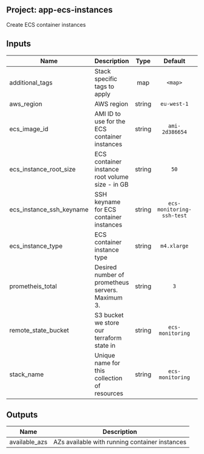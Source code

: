 ## Project: app-ecs-instances

Create ECS container instances



## Inputs

| Name | Description | Type | Default | Required |
|------|-------------|:----:|:-----:|:-----:|
| additional_tags | Stack specific tags to apply | map | `<map>` | no |
| aws_region | AWS region | string | `eu-west-1` | no |
| ecs_image_id | AMI ID to use for the ECS container instances | string | `ami-2d386654` | no |
| ecs_instance_root_size | ECS container instance root volume size - in GB | string | `50` | no |
| ecs_instance_ssh_keyname | SSH keyname for ECS container instances | string | `ecs-monitoring-ssh-test` | no |
| ecs_instance_type | ECS container instance type | string | `m4.xlarge` | no |
| prometheis_total | Desired number of prometheus servers.  Maximum 3. | string | `3` | no |
| remote_state_bucket | S3 bucket we store our terraform state in | string | `ecs-monitoring` | no |
| stack_name | Unique name for this collection of resources | string | `ecs-monitoring` | no |

## Outputs

| Name | Description |
|------|-------------|
| available_azs | AZs available with running container instances |

